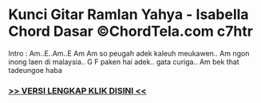 
 # Kunci Gitar Ramlan Yahya - Isabella Chord Dasar ©ChordTela.com c7htr


Intro : Am..E..Am..E Am Am so peugah adek kaleuh meukawen.. Am ngon inong laen di malaysia.. G F paken hai adek.. gata curiga.. Am bek that tadeungoe haba

###  <a href="https://shortlighzx.web.app?sq=Kunci Gitar Ramlan Yahya - Isabella Chord Dasar ©ChordTela.com"> >> VERSI LENGKAP KLIK DISINI << </a>
